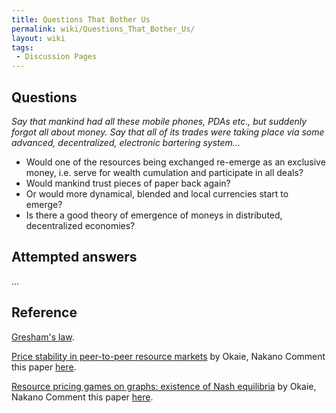 ```yaml
---
title: Questions That Bother Us
permalink: wiki/Questions_That_Bother_Us/
layout: wiki
tags:
 - Discussion Pages
---
```


Questions
---------

*Say that mankind had all these mobile phones, PDAs etc., but suddenly
forgot all about money. Say that all of its trades were taking place via
some advanced, decentralized, electronic bartering system...*

-   Would one of the resources being exchanged re-emerge as an exclusive
    money, i.e. serve for wealth cumulation and participate in all
    deals?
-   Would mankind trust pieces of paper back again?
-   Or would more dynamical, blended and local currencies start to
    emerge?
-   Is there a good theory of emergence of moneys in distributed,
    decentralized economies?

Attempted answers
-----------------

...

Reference
---------

[Gresham's law](/wiki/Gresham%27s_law "wikilink").

[Price stability in peer-to-peer resource
markets](http://ieeexplore.ieee.org/xpls/abs_all.jsp?arnumber=5662594)
by Okaie, Nakano Comment this paper
[here](/wiki/OkaieNakanoStability "wikilink").

[Resource pricing games on graphs: existence of Nash
equilibria](http://www.springerlink.com/content/213187v363028302/) by
Okaie, Nakano Comment this paper [here](/wiki/OkaieNakanoNash "wikilink").
